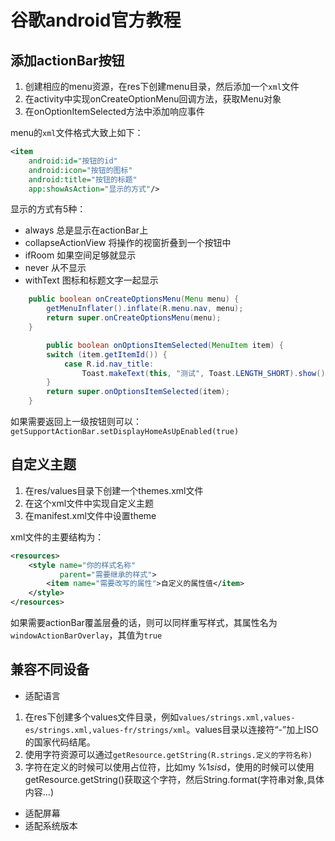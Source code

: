 # 谷歌android官方教程

## 添加actionBar按钮

1. 创建相应的menu资源，在res下创建menu目录，然后添加一个`xml`文件
2. 在activity中实现onCreateOptionMenu回调方法，获取Menu对象
3. 在onOptionItemSelected方法中添加响应事件

menu的`xml`文件格式大致上如下：
~~~xml
<item
	android:id="按钮的id"
    android:icon="按钮的图标"
    android:title="按钮的标题"
    app:showAsAction="显示的方式"/>
~~~
显示的方式有5种：

- always 总是显示在actionBar上
- collapseActionView 将操作的视窗折叠到一个按钮中
- ifRoom 如果空间足够就显示
- never 从不显示
- withText 图标和标题文字一起显示

~~~java
	public boolean onCreateOptionsMenu(Menu menu) {
        getMenuInflater().inflate(R.menu.nav, menu);
        return super.onCreateOptionsMenu(menu);
    }
~~~

~~~java
	    public boolean onOptionsItemSelected(MenuItem item) {
        switch (item.getItemId()) {
            case R.id.nav_title:
                Toast.makeText(this, "测试", Toast.LENGTH_SHORT).show();
        }
        return super.onOptionsItemSelected(item);
    }
~~~

如果需要返回上一级按钮则可以：
`getSupportActionBar.setDisplayHomeAsUpEnabled(true)`

## 自定义主题

1. 在res/values目录下创建一个themes.xml文件
2. 在这个xml文件中实现自定义主题
3. 在manifest.xml文件中设置theme

xml文件的主要结构为：

~~~xml
<resources>
    <style name="你的样式名称"
           parent="需要继承的样式">
        <item name="需要改写的属性">自定义的属性值</item>
    </style>
</resources>
~~~

如果需要actionBar覆盖层叠的话，则可以同样重写样式，其属性名为`windowActionBarOverlay`，其值为`true`

## 兼容不同设备

- 适配语言

1. 在res下创建多个values文件目录，例如`values/strings.xml,values-es/strings.xml,values-fr/strings/xml`。values目录以连接符“-”加上ISO的国家代码结尾。
2. 使用字符资源可以通过`getResource.getString(R.strings.定义的字符名称)`
3. 字符在定义的时候可以使用占位符，比如my %1$s is %2$d，使用的时候可以使用getResource.getString()获取这个字符，然后String.format(字符串对象,具体内容...)

- 适配屏幕
- 适配系统版本